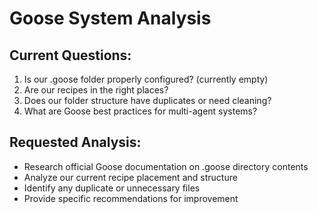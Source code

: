 # Goose System Analysis

## Current Questions:
1. Is our .goose folder properly configured? (currently empty)
2. Are our recipes in the right places?
3. Does our folder structure have duplicates or need cleaning?
4. What are Goose best practices for multi-agent systems?

## Requested Analysis:
- Research official Goose documentation on .goose directory contents
- Analyze our current recipe placement and structure
- Identify any duplicate or unnecessary files
- Provide specific recommendations for improvement
